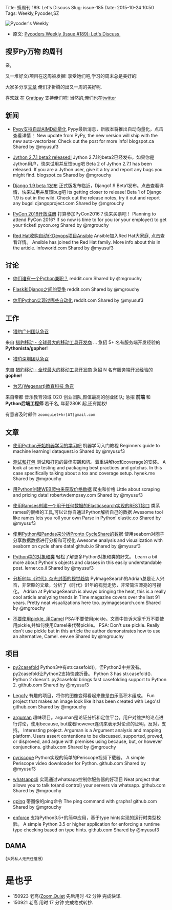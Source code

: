 Title: 蠎周刊 189: Let's Discuss 
Slug: issue-185
Date: 2015-10-24 10:50
Tags: Weekly,Pycoder,SZ


![Pycoder's Weekly](https://gallery.mailchimp.com/9735795484d2e4c204da82a29/images/Image_202014_01_22_20at_2010.45.04_20AM9789bf.png)


- 原文: [Pycoders Weekly (Issue #189): Let's Discuss ](http://us4.campaign-archive1.com/home/?u=9735795484d2e4c204da82a29&id=64134e0a27)



## 搜罗Py万物 的周刊

亲,


又一堆好文/项目在这周被发掘!
享受她们吧,学习的周末总是美好的!

大家多分享[文章](http://pycoders.com/submissions/)
俺们才折腾的出又一周的美好呢.

喜欢就
在 [Gratipay](https://www.gratipay.com/PycodersWeekly)
支持俺们吧!
当然的,俺们也在[twitter](http://www.twitter.com/pycoders)


## 新闻
- [Pypy支持自动AIMD向量化](http://morepypy.blogspot.ca/2015/10/automatic-simd-vectorization-support-in.html) 
Pypy最新消息，新版本将推出自动向量化，点击查看详情！
New update from PyPy, the new version will ship with the new auto-vectorizer. Check out the post for more info!
blogspot.ca
Shared by @myusuf3
 

- [Jython 2.7.1 beta2 released!](http://fwierzbicki.blogspot.ca/2015/10/jython-271-beta2-released.html) 
Jython 2.7.1的beta2已经发布，如果你是Jython用户，快来试用并反馈bug吧
 Beta 2 of Jython 2.7.1 has been released. If you are a Jython user, give it a try and report any bugs you might find. 
 blogspot.ca
 Shared by @mgrouchy
  

- [Django 1.9 beta 1发布](https://www.djangoproject.com/weblog/2015/oct/19/django-19-beta-1-released/) 
正式版发布临近，Django1.9 Beta1发布。点击查看详情，快来试用并反馈bug吧
Its getting closer to release! Beta 1 of Django 1.9 is out in the wild. Check out the release notes, try it out and report any bugs!
djangoproject.com
Shared by @mgrouchy
   

- [PyCon 2016开放注册](https://us.pycon.org/2016/registration/) 
打算参加PyCon2016？快来买票吧！
Planning to attend PyCon 2016? If so now is time to for you (or your employer) to get your ticket!
pycon.org
Shared by @mgrouchy
    

- [Red Hat收购自动化Devops项目Ansible](http://www.infoworld.com/article/2994283/devops/red-hat-snaps-up-devops-automation-specialists-ansible.html) 
Ansible加入Red Hat大家庭, 点击查看详情。
Ansible has joined the Red Hat family. More info about this in the article.
infoworld.com
Shared by @myusuf3
     

## 讨论

- [你们谁有一个Python兼职？](https://www.reddit.com/r/Python/comments/3prq3l/do_any_of_you_have_a_python_side_hustle/) 
reddit.com
Shared by @mgrouchy
 

- [Flask和Django之间的竞争](https://www.reddit.com/r/Python/comments/3pmvia/the_race_between_flask_and_django/) 
reddit.com
Shared by @mgrouchy
  

- [你用Python实现过哪些自动化](https://www.reddit.com/r/Python/comments/3p8m2s/what_did_you_automate_with_python/) 
reddit.com
Shared by @myusuf3


## 工作
- [猎豹广州团队急召](https://github.com/cheetahmobile/CMBM/wiki/BmGzHr)

来自 [猎豹移动 - 全球最大的移动工具开发商](http://www.cmcm.com/zh-cn/cm-backup/) ...
急招 5+ 名有服务端开发经验的 **Pythonista/gopher**!

- [猎豹深圳团队急召](https://github.com/cheetahmobile/CMBM/wiki/BmSzHr)

来自 [猎豹移动 - 全球最大的移动工具开发商](http://www.cmcm.com/zh-cn/cm-backup/)
急招 N 名有服务端开发经验的 **gopher**!

- [为艺(Wegenart)教育科技 急召](https://github.com/ZoomQuiet/zoomquiet/wiki/Hr4Wegenart)

来自帝都 音乐教育领域 O2O 创业团队,颜值最高的创业团队;
急招 **前端** 和 **Python后端工程师** 若干名, 年薪280K 起,还有期权!

有意者及时邮件 `zoomquiet+hr[AT]gmail.com`


## 文章
- [使用Python开始机器学习的学习吧](https://www.dataquest.io/blog/getting-started-with-machine-learning-python/) 
机器学习入门教程
Beginners guide to machine learning!
dataquest.io
Shared by @myusuf3
 

- [测试和打包](https://hynek.me/articles/testing-packaging/) 
测试和打包的最佳实践和坑。着重讲解tox和coverage的安装。
A look at some testing and packaging best practices and gotchas. In this case specifically talking about a tox and coverage setup. 
hynek.me
Shared by @mgrouchy
  

- [用Python创建WEB爬虫来获取价格数据](http://robertwdempsey.com/simple-python-web-scraper-get-pricing-data/) 
爬虫和价格
Little about scraping and pricing data!
robertwdempsey.com
Shared by @myusuf3
   

- [使用Ramses创建一个用于任何数据的Elasticsearch实现的REST接口](https://www.elastic.co/blog/make-an-elasticsearch-powered-rest-api-for-any-data-with-ramses)
类系rames的很棒的工具,可以让你自通过Python解析自己的数据
Awesome tool like rames lets you roll your own Parse in Python!
elastic.co
Shared by @myusuf3
    

- [使用Python和Pandas来分析Pronto CycleShare的数据](https://jakevdp.github.io/blog/2015/10/17/analyzing-pronto-cycleshare-data-with-python-and-pandas/) 
使用seaborn对圈子分享数据数据进行分析和可视化
Awesome analysis and visualization with seaborn on cycle share data!
github.io
Shared by @myusuf3
     

- [Python中的对象和类](http://blog.lerner.co.il/pythons-objects-and-classes-a-visual-guide/)
轻松了解更多Python对象和类的好文。
Learn a bit more about Python's objects and classes in this easily understandable post. 
lerner.co.il
Shared by @myusuf3
      

- [分析91年《时代》杂志封面的视觉趋势](http://www.pyimagesearch.com/2015/10/19/analyzing-91-years-of-time-magazine-covers-for-visual-trends/) 
PyImageSearch的Adrian总是让人兴奋，非常酷的文章，分析了《时代》91年的视觉走势，非常简洁漂亮的可视化。
Adrian at PyImageSearch is always bringing the heat, this is a really cool article analyzing trends in Time magazine covers over the last 91 years. Pretty neat visualizations here too. 
pyimagesearch.com
Shared by @mgrouchy
       

- [不要使用pickle, 用Camel](http://eev.ee/blog/2015/10/15/dont-use-pickle-use-camel/) 
PSA:不要使用pickle。文章中告诉大家千万不要使用pickle,并如何使用Camel来代替pickle。
PSA: Don't use pickle. Really don't use pickle but in this article the author demonstrates how to use an alternative, Camel. 
eev.ee
Shared by @mgrouchy
 
 
## 项目

- [py2casefold](https://github.com/rwarren/py2casefold) 
Python3中有str.casefold()，但Python2中并没有。py2casefold让Python2支持快速折叠。
Python 3 has str.casefold(). Python 2 doesn't. py2casefold brings fast casefolding support to Python 2.
github.com
Shared by @myusuf3
 

- [Legofy](https://github.com/JuanPotato/Legofy) 
有趣的项目，将你的图像变得看起来像是由乐高积木组成。
Fun project that makes an image look like it has been created with Lego's!
github.com
Shared by @mgrouchy
  

- [arguman](https://github.com/arguman/arguman.org) 
趣味项目。arguman是论证分析和定位平台。用户对维护的论点进行讨论，使用because, but或者however连词来表示对论点的证明，反对，支持。
Interesting project. Arguman is a Argument analysis and mapping platform. Users assert contentions to be discussed, supported, proved, or disproved, and argue with premises using because, but, or however conjunctions. 
github.com
Shared by @mgrouchy
   

- [pyriscope](https://github.com/rharkanson/pyriscope)
Python实现的简单的Periscope视频下载器。
A simple Periscope video downloader for Python.
github.com
Shared by @myusuf3
    

- [whatsappcli](https://github.com/KarimJedda/whatsappcli) 
实现通过whatsapp控制你服务器的好项目
Neat project that allows you to talk to(and control) your servers via whatsapp. 
github.com
Shared by @mgrouchy
     

- [gping](https://github.com/orf/gping) 
带图像的ping命令
The ping command with graphs!
github.com
Shared by @mgrouchy
      

- [enforce](https://github.com/RussBaz/enforce) 
支持Python3.5+的简单应用，基于type hints实现的运行时类型校验。
A simple Python 3.5 or higher application for enforcing a runtime type checking based on type hints.
github.com
Shared by @myusuf3

## DAMA
(`大妈私人无责任播报`)

# 是也乎

- 150923 老高/[Zoom.Quiet](http://zoomquiet.org/) 先后用时 42 分钟 完成快译.
- 150921 老高 用时 17 分钟 完成格式转抄.
